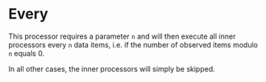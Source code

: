 Every
=====

This processor requires a parameter `n` and will then execute all inner
processors every `n` data items, i.e. if the number of observed items
modulo `n` equals 0.

In all other cases, the inner processors will simply be skipped.
